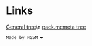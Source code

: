 # Links

[General tree](https://github.com/rexgamer338571/texturepack-tree/blob/main/main.md)\n
[pack.mcmeta tree](https://github.com/rexgamer338571/texturepack-tree/blob/main/packmcmeta.md)

`Made by NG5M ❤️`
